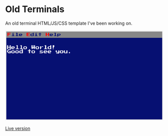 # Old Terminals

An old terminal HTML/JS/CSS template I've been working on.

![oldTerminal](screenshot.png)

[Live version](https://victorribeiro.com/oldTerminal)

